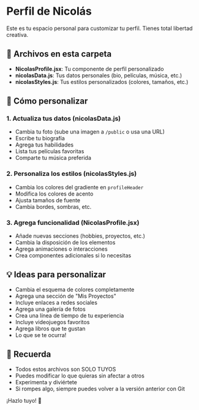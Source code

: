 # Perfil de Nicolás

Este es tu espacio personal para customizar tu perfil. Tienes total libertad creativa.

## 📁 Archivos en esta carpeta

- **NicolasProfile.jsx**: Tu componente de perfil personalizado
- **nicolasData.js**: Tus datos personales (bio, películas, música, etc.)
- **nicolasStyles.js**: Tus estilos personalizados (colores, tamaños, etc.)

## 🎨 Cómo personalizar

### 1. Actualiza tus datos (nicolasData.js)
- Cambia tu foto (sube una imagen a `/public` o usa una URL)
- Escribe tu biografía
- Agrega tus habilidades
- Lista tus películas favoritas
- Comparte tu música preferida

### 2. Personaliza los estilos (nicolasStyles.js)
- Cambia los colores del gradiente en `profileHeader`
- Modifica los colores de acento
- Ajusta tamaños de fuente
- Cambia bordes, sombras, etc.

### 3. Agrega funcionalidad (NicolasProfile.jsx)
- Añade nuevas secciones (hobbies, proyectos, etc.)
- Cambia la disposición de los elementos
- Agrega animaciones o interacciones
- Crea componentes adicionales si lo necesitas

## 💡 Ideas para personalizar

- Cambia el esquema de colores completamente
- Agrega una sección de "Mis Proyectos"
- Incluye enlaces a redes sociales
- Agrega una galería de fotos
- Crea una línea de tiempo de tu experiencia
- Incluye videojuegos favoritos
- Agrega libros que te gustan
- Lo que se te ocurra!

## 🚀 Recuerda

- Todos estos archivos son SOLO TUYOS
- Puedes modificar lo que quieras sin afectar a otros
- Experimenta y diviértete
- Si rompes algo, siempre puedes volver a la versión anterior con Git

¡Hazlo tuyo! 🎉
